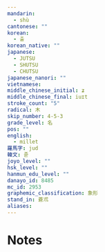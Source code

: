 ```yaml
---
mandarin:
  - shù
cantonese: ""
korean:
  - 출
korean_native: ""
japanese:
  - JUTSU
  - SHUTSU
  - CHUTSU
japanese_nanori: ""
vietnamese:
middle_chinese_initial: ʑ
middle_chinese_final: iuɪt
stroke_count: "5"
radical: 木
skip_number: 4-5-3
grade_level: 名
pos: ""
english:
  - millet
羅馬字: jud
韓文: 줃
joyo_level: ""
hsk_level: ""
hanmun_edu_level: ""
danayo_id: 8485
mc_id: 2953
graphemic_classification: 象形
stand_in: 蒼朮
aliases:
---
```


# Notes
